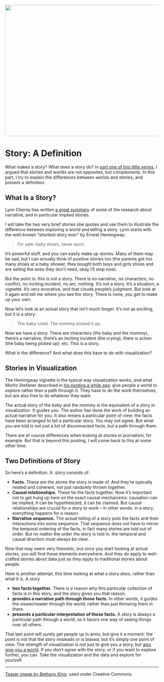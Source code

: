 <p align="center"><img src="https://media.eagereyes.org/wp-content/uploads/2014/04/dictionary.jpg" width="715" height="430" /></p>

# Story: A Definition

What makes a story? What does a story do? In <a href="/blog/2014/stories-are-gateways-into-worlds">part one of this little series</a>, I argued that stories and worlds are not opposites, but complements. In this part, I try to explain the differences between worlds and stories, and present a definition.

## What Is a Story?

Lynn Cherny has written <a href="http://blogger.ghostweather.com/2014/03/implied-stories-and-data-vis.html">a great summary</a> of some of the research about narrative, and in particular implied stories.

I will take the two very brief stories she quotes and use them to illustrate the difference between exploring a world and telling a story. Lynn starts with the well-known “shortest story ever” by Ernest Hemingway:

>	For sale: baby shoes, never worn.

It’s powerful stuff, and you can easily make up stories. Many of them may be sad, but I can actually think of positive stories too (the parents got too many shoes at a baby shower, they bought both boys and girls shoes and are selling the ones they don’t need, okay I’ll stop now).

But the point is: this is not a story. There is no narrative, no characters, no conflict, no inciting incident, no arc, nothing. It’s not a story. It’s a situation, a vignette. It’s very evocative, and that clouds people’s judgment. But look at it again and tell me where you see the story. There is none, you get to make up your own.

Now let’s look at an actual story that isn’t much longer. It’s not as exciting, but it is a story:

>   The baby cried. The mommy picked it up.

Now we have a story. There are characters (the baby and the mommy), there’s a narrative, there’s an inciting incident (the crying), there is action (the baby being picked up), etc. This is a story.

What is the difference? And what does this have to do with visualization?

## Stories in Visualization

The Hemingway vignette is the typical way visualization works, and what Moritz Stefaner described in <a href="http://well-formed-data.net/archives/1027/worlds-not-stories">his posting a while ago</a>: give people a world to explore rather than a path through it. They have to do the work themselves, but are also free to do whatever they want.

The actual story of the baby and the mommy is the equivalent of a story in visualization. It guides you. The author has done the work of building an actual narrative for you. It also means a particular point of view: the facts have been arranged to tell a particular story. You may not agree. But what you are told is not just a list of disconnected facts, but a path through them.

There are of course differences when looking at stories in journalism, for example. But that is beyond this posting, I will come back to this at some other time.

## Two Definitions of Story

So here’s a definition. A  story consists of:

- **Facts.** These are the atoms the story is made of. And they’re typically related and coherent, not just randomly thrown together.
- **Causal relationships.** These tie the facts together. Now it’s important not to get hung up here on the exact causal mechanisms: causation can be implied, it can be hypothesized, it can be claimed. But causal relationships are crucial for a story to work – in other words: in a story, everything happens for a reason.
- **Narrative sequence.** The actual telling of a story puts the facts and their interactions into some sequence. That sequence does not have to mirror the temporal ordering of the facts, in fact many stories are told out of order. But no matter the order the story is told in, the temporal and causal direction must always be clear.

Now that may seem very theoretic, but once you start looking at actual stories, you will find these elements everywhere. And they do apply to well-crafted stories about data just as they apply to traditional stories about people.

Here is another attempt, this time looking at what a story _does_, rather than what it _is_. A story

- **ties facts together.** There is a reason why this particular collection of facts is in this story, and the story gives you that reason.
- **provides a narrative path through those facts.** In other words, it guides the viewer/reader through the world, rather than just throwing them in there.
- **presents a particular interpretation of those facts.** A story is always a particular path through a world, so it favors one way of seeing things over all others.

That last point will surely get people up in arms, but give it a moment: the point is not that the story misleads or is biased, but it’s simply one point of view. The strength of visualization is not just to give you a story, but <a href="/blog/2014/stories-are-gateways-into-worlds">also give you a world</a>. If you don’t agree with the story, or if you want to explore further, you can. Take the visualization and the data and explore for yourself.

<hr />

<a href="https://www.flickr.com/photos/bethanyking/822518337">Teaser image by Bethany King</a>, used under Creative Commons.
